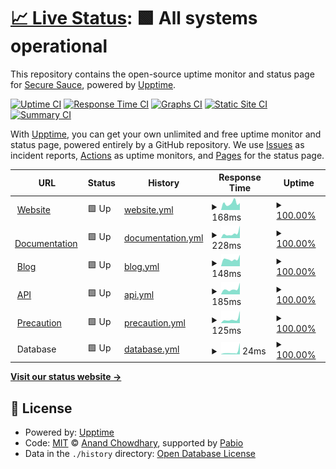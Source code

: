 # [📈 Live Status](https://securesauce.github.io/status): <!--live status--> **🟩 All systems operational**

This repository contains the open-source uptime monitor and status page for [Secure Sauce](https://securesauce.dev/), powered by [Upptime](https://github.com/upptime/upptime).

[![Uptime CI](https://github.com/securesauce/status/workflows/Uptime%20CI/badge.svg)](https://github.com/securesauce/status/actions?query=workflow%3A%22Uptime+CI%22)
[![Response Time CI](https://github.com/securesauce/status/workflows/Response%20Time%20CI/badge.svg)](https://github.com/securesauce/status/actions?query=workflow%3A%22Response+Time+CI%22)
[![Graphs CI](https://github.com/securesauce/status/workflows/Graphs%20CI/badge.svg)](https://github.com/securesauce/status/actions?query=workflow%3A%22Graphs+CI%22)
[![Static Site CI](https://github.com/securesauce/status/workflows/Static%20Site%20CI/badge.svg)](https://github.com/securesauce/status/actions?query=workflow%3A%22Static+Site+CI%22)
[![Summary CI](https://github.com/securesauce/status/workflows/Summary%20CI/badge.svg)](https://github.com/securesauce/status/actions?query=workflow%3A%22Summary+CI%22)

With [Upptime](https://upptime.js.org), you can get your own unlimited and free uptime monitor and status page, powered entirely by a GitHub repository. We use [Issues](https://github.com/securesauce/status/issues) as incident reports, [Actions](https://github.com/securesauce/status/actions) as uptime monitors, and [Pages](https://securesauce.github.io/status) for the status page.

<!--start: status pages-->
<!-- This summary is generated by Upptime (https://github.com/upptime/upptime) -->
<!-- Do not edit this manually, your changes will be overwritten -->
<!-- prettier-ignore -->
| URL | Status | History | Response Time | Uptime |
| --- | ------ | ------- | ------------- | ------ |
| <img alt="" src="https://icons.duckduckgo.com/ip3/www.securesauce.dev.ico" height="13"> [Website](https://www.securesauce.dev/) | 🟩 Up | [website.yml](https://github.com/securesauce/status/commits/HEAD/history/website.yml) | <details><summary><img alt="Response time graph" src="./graphs/website/response-time-week.png" height="20"> 168ms</summary><br><a href="https://status.securesauce.dev/history/website"><img alt="Response time 176" src="https://img.shields.io/endpoint?url=https%3A%2F%2Fraw.githubusercontent.com%2Fsecuresauce%2Fstatus%2FHEAD%2Fapi%2Fwebsite%2Fresponse-time.json"></a><br><a href="https://status.securesauce.dev/history/website"><img alt="24-hour response time 235" src="https://img.shields.io/endpoint?url=https%3A%2F%2Fraw.githubusercontent.com%2Fsecuresauce%2Fstatus%2FHEAD%2Fapi%2Fwebsite%2Fresponse-time-day.json"></a><br><a href="https://status.securesauce.dev/history/website"><img alt="7-day response time 168" src="https://img.shields.io/endpoint?url=https%3A%2F%2Fraw.githubusercontent.com%2Fsecuresauce%2Fstatus%2FHEAD%2Fapi%2Fwebsite%2Fresponse-time-week.json"></a><br><a href="https://status.securesauce.dev/history/website"><img alt="30-day response time 176" src="https://img.shields.io/endpoint?url=https%3A%2F%2Fraw.githubusercontent.com%2Fsecuresauce%2Fstatus%2FHEAD%2Fapi%2Fwebsite%2Fresponse-time-month.json"></a><br><a href="https://status.securesauce.dev/history/website"><img alt="1-year response time 176" src="https://img.shields.io/endpoint?url=https%3A%2F%2Fraw.githubusercontent.com%2Fsecuresauce%2Fstatus%2FHEAD%2Fapi%2Fwebsite%2Fresponse-time-year.json"></a></details> | <details><summary><a href="https://status.securesauce.dev/history/website">100.00%</a></summary><a href="https://status.securesauce.dev/history/website"><img alt="All-time uptime 100.00%" src="https://img.shields.io/endpoint?url=https%3A%2F%2Fraw.githubusercontent.com%2Fsecuresauce%2Fstatus%2FHEAD%2Fapi%2Fwebsite%2Fuptime.json"></a><br><a href="https://status.securesauce.dev/history/website"><img alt="24-hour uptime 100.00%" src="https://img.shields.io/endpoint?url=https%3A%2F%2Fraw.githubusercontent.com%2Fsecuresauce%2Fstatus%2FHEAD%2Fapi%2Fwebsite%2Fuptime-day.json"></a><br><a href="https://status.securesauce.dev/history/website"><img alt="7-day uptime 100.00%" src="https://img.shields.io/endpoint?url=https%3A%2F%2Fraw.githubusercontent.com%2Fsecuresauce%2Fstatus%2FHEAD%2Fapi%2Fwebsite%2Fuptime-week.json"></a><br><a href="https://status.securesauce.dev/history/website"><img alt="30-day uptime 100.00%" src="https://img.shields.io/endpoint?url=https%3A%2F%2Fraw.githubusercontent.com%2Fsecuresauce%2Fstatus%2FHEAD%2Fapi%2Fwebsite%2Fuptime-month.json"></a><br><a href="https://status.securesauce.dev/history/website"><img alt="1-year uptime 100.00%" src="https://img.shields.io/endpoint?url=https%3A%2F%2Fraw.githubusercontent.com%2Fsecuresauce%2Fstatus%2FHEAD%2Fapi%2Fwebsite%2Fuptime-year.json"></a></details>
| <img alt="" src="https://icons.duckduckgo.com/ip3/docs.securesauce.dev.ico" height="13"> [Documentation](https://docs.securesauce.dev/) | 🟩 Up | [documentation.yml](https://github.com/securesauce/status/commits/HEAD/history/documentation.yml) | <details><summary><img alt="Response time graph" src="./graphs/documentation/response-time-week.png" height="20"> 228ms</summary><br><a href="https://status.securesauce.dev/history/documentation"><img alt="Response time 197" src="https://img.shields.io/endpoint?url=https%3A%2F%2Fraw.githubusercontent.com%2Fsecuresauce%2Fstatus%2FHEAD%2Fapi%2Fdocumentation%2Fresponse-time.json"></a><br><a href="https://status.securesauce.dev/history/documentation"><img alt="24-hour response time 466" src="https://img.shields.io/endpoint?url=https%3A%2F%2Fraw.githubusercontent.com%2Fsecuresauce%2Fstatus%2FHEAD%2Fapi%2Fdocumentation%2Fresponse-time-day.json"></a><br><a href="https://status.securesauce.dev/history/documentation"><img alt="7-day response time 228" src="https://img.shields.io/endpoint?url=https%3A%2F%2Fraw.githubusercontent.com%2Fsecuresauce%2Fstatus%2FHEAD%2Fapi%2Fdocumentation%2Fresponse-time-week.json"></a><br><a href="https://status.securesauce.dev/history/documentation"><img alt="30-day response time 197" src="https://img.shields.io/endpoint?url=https%3A%2F%2Fraw.githubusercontent.com%2Fsecuresauce%2Fstatus%2FHEAD%2Fapi%2Fdocumentation%2Fresponse-time-month.json"></a><br><a href="https://status.securesauce.dev/history/documentation"><img alt="1-year response time 197" src="https://img.shields.io/endpoint?url=https%3A%2F%2Fraw.githubusercontent.com%2Fsecuresauce%2Fstatus%2FHEAD%2Fapi%2Fdocumentation%2Fresponse-time-year.json"></a></details> | <details><summary><a href="https://status.securesauce.dev/history/documentation">100.00%</a></summary><a href="https://status.securesauce.dev/history/documentation"><img alt="All-time uptime 100.00%" src="https://img.shields.io/endpoint?url=https%3A%2F%2Fraw.githubusercontent.com%2Fsecuresauce%2Fstatus%2FHEAD%2Fapi%2Fdocumentation%2Fuptime.json"></a><br><a href="https://status.securesauce.dev/history/documentation"><img alt="24-hour uptime 100.00%" src="https://img.shields.io/endpoint?url=https%3A%2F%2Fraw.githubusercontent.com%2Fsecuresauce%2Fstatus%2FHEAD%2Fapi%2Fdocumentation%2Fuptime-day.json"></a><br><a href="https://status.securesauce.dev/history/documentation"><img alt="7-day uptime 100.00%" src="https://img.shields.io/endpoint?url=https%3A%2F%2Fraw.githubusercontent.com%2Fsecuresauce%2Fstatus%2FHEAD%2Fapi%2Fdocumentation%2Fuptime-week.json"></a><br><a href="https://status.securesauce.dev/history/documentation"><img alt="30-day uptime 100.00%" src="https://img.shields.io/endpoint?url=https%3A%2F%2Fraw.githubusercontent.com%2Fsecuresauce%2Fstatus%2FHEAD%2Fapi%2Fdocumentation%2Fuptime-month.json"></a><br><a href="https://status.securesauce.dev/history/documentation"><img alt="1-year uptime 100.00%" src="https://img.shields.io/endpoint?url=https%3A%2F%2Fraw.githubusercontent.com%2Fsecuresauce%2Fstatus%2FHEAD%2Fapi%2Fdocumentation%2Fuptime-year.json"></a></details>
| <img alt="" src="https://icons.duckduckgo.com/ip3/blog.securesauce.dev.ico" height="13"> [Blog](https://blog.securesauce.dev/) | 🟩 Up | [blog.yml](https://github.com/securesauce/status/commits/HEAD/history/blog.yml) | <details><summary><img alt="Response time graph" src="./graphs/blog/response-time-week.png" height="20"> 148ms</summary><br><a href="https://status.securesauce.dev/history/blog"><img alt="Response time 174" src="https://img.shields.io/endpoint?url=https%3A%2F%2Fraw.githubusercontent.com%2Fsecuresauce%2Fstatus%2FHEAD%2Fapi%2Fblog%2Fresponse-time.json"></a><br><a href="https://status.securesauce.dev/history/blog"><img alt="24-hour response time 196" src="https://img.shields.io/endpoint?url=https%3A%2F%2Fraw.githubusercontent.com%2Fsecuresauce%2Fstatus%2FHEAD%2Fapi%2Fblog%2Fresponse-time-day.json"></a><br><a href="https://status.securesauce.dev/history/blog"><img alt="7-day response time 148" src="https://img.shields.io/endpoint?url=https%3A%2F%2Fraw.githubusercontent.com%2Fsecuresauce%2Fstatus%2FHEAD%2Fapi%2Fblog%2Fresponse-time-week.json"></a><br><a href="https://status.securesauce.dev/history/blog"><img alt="30-day response time 174" src="https://img.shields.io/endpoint?url=https%3A%2F%2Fraw.githubusercontent.com%2Fsecuresauce%2Fstatus%2FHEAD%2Fapi%2Fblog%2Fresponse-time-month.json"></a><br><a href="https://status.securesauce.dev/history/blog"><img alt="1-year response time 174" src="https://img.shields.io/endpoint?url=https%3A%2F%2Fraw.githubusercontent.com%2Fsecuresauce%2Fstatus%2FHEAD%2Fapi%2Fblog%2Fresponse-time-year.json"></a></details> | <details><summary><a href="https://status.securesauce.dev/history/blog">100.00%</a></summary><a href="https://status.securesauce.dev/history/blog"><img alt="All-time uptime 100.00%" src="https://img.shields.io/endpoint?url=https%3A%2F%2Fraw.githubusercontent.com%2Fsecuresauce%2Fstatus%2FHEAD%2Fapi%2Fblog%2Fuptime.json"></a><br><a href="https://status.securesauce.dev/history/blog"><img alt="24-hour uptime 100.00%" src="https://img.shields.io/endpoint?url=https%3A%2F%2Fraw.githubusercontent.com%2Fsecuresauce%2Fstatus%2FHEAD%2Fapi%2Fblog%2Fuptime-day.json"></a><br><a href="https://status.securesauce.dev/history/blog"><img alt="7-day uptime 100.00%" src="https://img.shields.io/endpoint?url=https%3A%2F%2Fraw.githubusercontent.com%2Fsecuresauce%2Fstatus%2FHEAD%2Fapi%2Fblog%2Fuptime-week.json"></a><br><a href="https://status.securesauce.dev/history/blog"><img alt="30-day uptime 100.00%" src="https://img.shields.io/endpoint?url=https%3A%2F%2Fraw.githubusercontent.com%2Fsecuresauce%2Fstatus%2FHEAD%2Fapi%2Fblog%2Fuptime-month.json"></a><br><a href="https://status.securesauce.dev/history/blog"><img alt="1-year uptime 100.00%" src="https://img.shields.io/endpoint?url=https%3A%2F%2Fraw.githubusercontent.com%2Fsecuresauce%2Fstatus%2FHEAD%2Fapi%2Fblog%2Fuptime-year.json"></a></details>
| <img alt="" src="https://icons.duckduckgo.com/ip3/api.securesauce.dev.ico" height="13"> [API](https://api.securesauce.dev/) | 🟩 Up | [api.yml](https://github.com/securesauce/status/commits/HEAD/history/api.yml) | <details><summary><img alt="Response time graph" src="./graphs/api/response-time-week.png" height="20"> 185ms</summary><br><a href="https://status.securesauce.dev/history/api"><img alt="Response time 183" src="https://img.shields.io/endpoint?url=https%3A%2F%2Fraw.githubusercontent.com%2Fsecuresauce%2Fstatus%2FHEAD%2Fapi%2Fapi%2Fresponse-time.json"></a><br><a href="https://status.securesauce.dev/history/api"><img alt="24-hour response time 270" src="https://img.shields.io/endpoint?url=https%3A%2F%2Fraw.githubusercontent.com%2Fsecuresauce%2Fstatus%2FHEAD%2Fapi%2Fapi%2Fresponse-time-day.json"></a><br><a href="https://status.securesauce.dev/history/api"><img alt="7-day response time 185" src="https://img.shields.io/endpoint?url=https%3A%2F%2Fraw.githubusercontent.com%2Fsecuresauce%2Fstatus%2FHEAD%2Fapi%2Fapi%2Fresponse-time-week.json"></a><br><a href="https://status.securesauce.dev/history/api"><img alt="30-day response time 183" src="https://img.shields.io/endpoint?url=https%3A%2F%2Fraw.githubusercontent.com%2Fsecuresauce%2Fstatus%2FHEAD%2Fapi%2Fapi%2Fresponse-time-month.json"></a><br><a href="https://status.securesauce.dev/history/api"><img alt="1-year response time 183" src="https://img.shields.io/endpoint?url=https%3A%2F%2Fraw.githubusercontent.com%2Fsecuresauce%2Fstatus%2FHEAD%2Fapi%2Fapi%2Fresponse-time-year.json"></a></details> | <details><summary><a href="https://status.securesauce.dev/history/api">100.00%</a></summary><a href="https://status.securesauce.dev/history/api"><img alt="All-time uptime 100.00%" src="https://img.shields.io/endpoint?url=https%3A%2F%2Fraw.githubusercontent.com%2Fsecuresauce%2Fstatus%2FHEAD%2Fapi%2Fapi%2Fuptime.json"></a><br><a href="https://status.securesauce.dev/history/api"><img alt="24-hour uptime 100.00%" src="https://img.shields.io/endpoint?url=https%3A%2F%2Fraw.githubusercontent.com%2Fsecuresauce%2Fstatus%2FHEAD%2Fapi%2Fapi%2Fuptime-day.json"></a><br><a href="https://status.securesauce.dev/history/api"><img alt="7-day uptime 100.00%" src="https://img.shields.io/endpoint?url=https%3A%2F%2Fraw.githubusercontent.com%2Fsecuresauce%2Fstatus%2FHEAD%2Fapi%2Fapi%2Fuptime-week.json"></a><br><a href="https://status.securesauce.dev/history/api"><img alt="30-day uptime 100.00%" src="https://img.shields.io/endpoint?url=https%3A%2F%2Fraw.githubusercontent.com%2Fsecuresauce%2Fstatus%2FHEAD%2Fapi%2Fapi%2Fuptime-month.json"></a><br><a href="https://status.securesauce.dev/history/api"><img alt="1-year uptime 100.00%" src="https://img.shields.io/endpoint?url=https%3A%2F%2Fraw.githubusercontent.com%2Fsecuresauce%2Fstatus%2FHEAD%2Fapi%2Fapi%2Fuptime-year.json"></a></details>
| <img alt="" src="https://raw.githubusercontent.com/securesauce/status/master/assets/precaution.ico" height="13"> [Precaution](https://precaution.herokuapp.com/) | 🟩 Up | [precaution.yml](https://github.com/securesauce/status/commits/HEAD/history/precaution.yml) | <details><summary><img alt="Response time graph" src="./graphs/precaution/response-time-week.png" height="20"> 125ms</summary><br><a href="https://status.securesauce.dev/history/precaution"><img alt="Response time 144" src="https://img.shields.io/endpoint?url=https%3A%2F%2Fraw.githubusercontent.com%2Fsecuresauce%2Fstatus%2FHEAD%2Fapi%2Fprecaution%2Fresponse-time.json"></a><br><a href="https://status.securesauce.dev/history/precaution"><img alt="24-hour response time 270" src="https://img.shields.io/endpoint?url=https%3A%2F%2Fraw.githubusercontent.com%2Fsecuresauce%2Fstatus%2FHEAD%2Fapi%2Fprecaution%2Fresponse-time-day.json"></a><br><a href="https://status.securesauce.dev/history/precaution"><img alt="7-day response time 125" src="https://img.shields.io/endpoint?url=https%3A%2F%2Fraw.githubusercontent.com%2Fsecuresauce%2Fstatus%2FHEAD%2Fapi%2Fprecaution%2Fresponse-time-week.json"></a><br><a href="https://status.securesauce.dev/history/precaution"><img alt="30-day response time 144" src="https://img.shields.io/endpoint?url=https%3A%2F%2Fraw.githubusercontent.com%2Fsecuresauce%2Fstatus%2FHEAD%2Fapi%2Fprecaution%2Fresponse-time-month.json"></a><br><a href="https://status.securesauce.dev/history/precaution"><img alt="1-year response time 144" src="https://img.shields.io/endpoint?url=https%3A%2F%2Fraw.githubusercontent.com%2Fsecuresauce%2Fstatus%2FHEAD%2Fapi%2Fprecaution%2Fresponse-time-year.json"></a></details> | <details><summary><a href="https://status.securesauce.dev/history/precaution">100.00%</a></summary><a href="https://status.securesauce.dev/history/precaution"><img alt="All-time uptime 100.00%" src="https://img.shields.io/endpoint?url=https%3A%2F%2Fraw.githubusercontent.com%2Fsecuresauce%2Fstatus%2FHEAD%2Fapi%2Fprecaution%2Fuptime.json"></a><br><a href="https://status.securesauce.dev/history/precaution"><img alt="24-hour uptime 100.00%" src="https://img.shields.io/endpoint?url=https%3A%2F%2Fraw.githubusercontent.com%2Fsecuresauce%2Fstatus%2FHEAD%2Fapi%2Fprecaution%2Fuptime-day.json"></a><br><a href="https://status.securesauce.dev/history/precaution"><img alt="7-day uptime 100.00%" src="https://img.shields.io/endpoint?url=https%3A%2F%2Fraw.githubusercontent.com%2Fsecuresauce%2Fstatus%2FHEAD%2Fapi%2Fprecaution%2Fuptime-week.json"></a><br><a href="https://status.securesauce.dev/history/precaution"><img alt="30-day uptime 100.00%" src="https://img.shields.io/endpoint?url=https%3A%2F%2Fraw.githubusercontent.com%2Fsecuresauce%2Fstatus%2FHEAD%2Fapi%2Fprecaution%2Fuptime-month.json"></a><br><a href="https://status.securesauce.dev/history/precaution"><img alt="1-year uptime 100.00%" src="https://img.shields.io/endpoint?url=https%3A%2F%2Fraw.githubusercontent.com%2Fsecuresauce%2Fstatus%2FHEAD%2Fapi%2Fprecaution%2Fuptime-year.json"></a></details>
| <img alt="" src="https://raw.githubusercontent.com/securesauce/status/master/assets/PostgreSQ.ico" height="13"> Database | 🟩 Up | [database.yml](https://github.com/securesauce/status/commits/HEAD/history/database.yml) | <details><summary><img alt="Response time graph" src="./graphs/database/response-time-week.png" height="20"> 24ms</summary><br><a href="https://status.securesauce.dev/history/database"><img alt="Response time 61" src="https://img.shields.io/endpoint?url=https%3A%2F%2Fraw.githubusercontent.com%2Fsecuresauce%2Fstatus%2FHEAD%2Fapi%2Fdatabase%2Fresponse-time.json"></a><br><a href="https://status.securesauce.dev/history/database"><img alt="24-hour response time 61" src="https://img.shields.io/endpoint?url=https%3A%2F%2Fraw.githubusercontent.com%2Fsecuresauce%2Fstatus%2FHEAD%2Fapi%2Fdatabase%2Fresponse-time-day.json"></a><br><a href="https://status.securesauce.dev/history/database"><img alt="7-day response time 24" src="https://img.shields.io/endpoint?url=https%3A%2F%2Fraw.githubusercontent.com%2Fsecuresauce%2Fstatus%2FHEAD%2Fapi%2Fdatabase%2Fresponse-time-week.json"></a><br><a href="https://status.securesauce.dev/history/database"><img alt="30-day response time 61" src="https://img.shields.io/endpoint?url=https%3A%2F%2Fraw.githubusercontent.com%2Fsecuresauce%2Fstatus%2FHEAD%2Fapi%2Fdatabase%2Fresponse-time-month.json"></a><br><a href="https://status.securesauce.dev/history/database"><img alt="1-year response time 61" src="https://img.shields.io/endpoint?url=https%3A%2F%2Fraw.githubusercontent.com%2Fsecuresauce%2Fstatus%2FHEAD%2Fapi%2Fdatabase%2Fresponse-time-year.json"></a></details> | <details><summary><a href="https://status.securesauce.dev/history/database">100.00%</a></summary><a href="https://status.securesauce.dev/history/database"><img alt="All-time uptime 100.00%" src="https://img.shields.io/endpoint?url=https%3A%2F%2Fraw.githubusercontent.com%2Fsecuresauce%2Fstatus%2FHEAD%2Fapi%2Fdatabase%2Fuptime.json"></a><br><a href="https://status.securesauce.dev/history/database"><img alt="24-hour uptime 100.00%" src="https://img.shields.io/endpoint?url=https%3A%2F%2Fraw.githubusercontent.com%2Fsecuresauce%2Fstatus%2FHEAD%2Fapi%2Fdatabase%2Fuptime-day.json"></a><br><a href="https://status.securesauce.dev/history/database"><img alt="7-day uptime 100.00%" src="https://img.shields.io/endpoint?url=https%3A%2F%2Fraw.githubusercontent.com%2Fsecuresauce%2Fstatus%2FHEAD%2Fapi%2Fdatabase%2Fuptime-week.json"></a><br><a href="https://status.securesauce.dev/history/database"><img alt="30-day uptime 100.00%" src="https://img.shields.io/endpoint?url=https%3A%2F%2Fraw.githubusercontent.com%2Fsecuresauce%2Fstatus%2FHEAD%2Fapi%2Fdatabase%2Fuptime-month.json"></a><br><a href="https://status.securesauce.dev/history/database"><img alt="1-year uptime 100.00%" src="https://img.shields.io/endpoint?url=https%3A%2F%2Fraw.githubusercontent.com%2Fsecuresauce%2Fstatus%2FHEAD%2Fapi%2Fdatabase%2Fuptime-year.json"></a></details>

<!--end: status pages-->

[**Visit our status website →**](https://securesauce.github.io/status)

## 📄 License

- Powered by: [Upptime](https://github.com/upptime/upptime)
- Code: [MIT](./LICENSE) © [Anand Chowdhary](https://anandchowdhary.com), supported by [Pabio](https://pabio.com)
- Data in the `./history` directory: [Open Database License](https://opendatacommons.org/licenses/odbl/1-0/)
